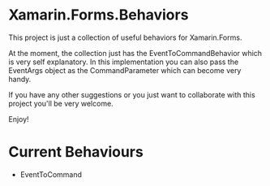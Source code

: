 # Xamarin.Forms.Behaviors

This project is just a collection of useful behaviors for Xamarin.Forms.

At the moment, the collection just has the EventToCommandBehavior which is very self explanatory. In this implementation you can also pass the EventArgs object as the CommandParameter which can become very handy.

If you have any other suggestions or you just want to collaborate with this project you'll be very welcome.

Enjoy!

# Current Behaviours

- EventToCommand
